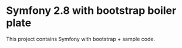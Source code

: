 Symfony 2.8 with bootstrap boiler plate
=======================================

This project contains Symfony with bootstrap + sample code.